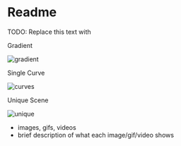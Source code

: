 # Readme

TODO: Replace this text with



Gradient


![gradient](https://user-images.githubusercontent.com/60118869/134764276-79802efc-6ee3-4acc-8d32-4069284140d6.gif)





Single Curve

![curves](https://user-images.githubusercontent.com/60118869/134713438-85142106-9d15-42c6-948a-592b39e6855f.gif)


Unique Scene

![unique](https://user-images.githubusercontent.com/60118869/134763867-be9338a0-42c9-4710-a8ac-5267fa4709bb.gif)



* images, gifs, videos
* brief description of what each image/gif/video shows

